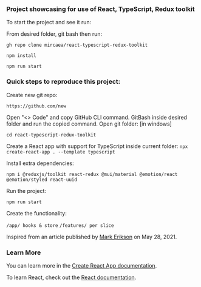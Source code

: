 ### Project showcasing for use of React, TypeScript, Redux toolkit

To start the project and see it run:

From desired folder, git bash then run:

`gh repo clone mircaea/react-typescript-redux-toolkit`

`npm install`

`npm run start`

### Quick steps to reproduce this project:

Create new git repo:

`https://github.com/new`

Open "<> Code" and copy GitHub CLI command.
GitBash inside desired folder and run the copied command.
Open git folder: [in windows]

`cd react-typescript-redux-toolkit`

Create a React app with support for TypeScript inside current folder:
`npx create-react-app . --template typescript`

Install extra dependencies:

`npm i @reduxjs/toolkit react-redux @mui/material @emotion/react @emotion/styled react-uuid`

Run the project:

`npm run start`

Create the functionality:

`/app/ hooks & store`
`/features/ per slice`

Inspired from an article published by [Mark Erikson](https://github.com/markerikson) on May 28, 2021.

### Learn More

You can learn more in the [Create React App documentation](https://facebook.github.io/create-react-app/docs/getting-started).

To learn React, check out the [React documentation](https://reactjs.org/).
